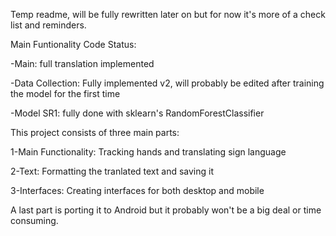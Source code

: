 Temp readme, will be fully rewritten later on but for now it's more of a check list and reminders.

Main Funtionality Code Status:

-Main: full translation implemented

-Data Collection: Fully implemented v2, will probably be edited after training the model for the first time

-Model SR1: fully done with sklearn's RandomForestClassifier



This project consists of three main parts:

1-Main Functionality: Tracking hands and translating sign language

2-Text: Formatting the tranlated text and saving it

3-Interfaces: Creating interfaces for both desktop and mobile

A last part is porting it to Android but it probably won't be a big deal or time consuming.
